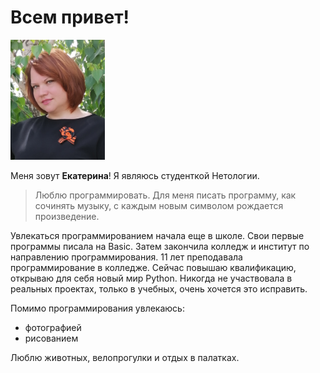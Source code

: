 <h1> Всем привет!</h1>
<img src="фото.jpg" width="30%">
<p>Меня зовут <b>Екатерина</b>! 
Я являюсь студенткой Нетологии. </p>
<blockquote>
Люблю программировать. Для меня писать программу, как сочинять музыку, с каждым новым символом рождается произведение.</blockquote>

<p>Увлекаться программированием начала еще в школе. Свои первые программы писала на Basic. Затем закончила колледж и институт по направлению программирования. 11 лет преподавала программирование в колледже. Сейчас повышаю квалификацию, открываю для себя новый мир Python. Никогда не участвовала в реальных проектах, только в учебных, очень хочется это исправить. </p>
<p> Помимо программирования увлекаюсь:</p>
<ul>
  <li> фотографией </li>
  <li> рисованием</li>
</ul>

<p>Люблю животных, велопрогулки и отдых в палатках.</p>
